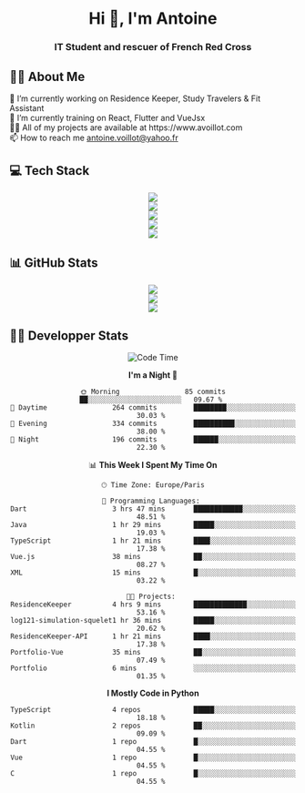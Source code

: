 <h1 align="center" text-decoration="none">Hi 👋, I'm Antoine</h1>
<h3 align="center">IT Student and rescuer of French Red Cross</h3>

  
## 👨‍🎓 About Me
  <div align="left">
🔭 I’m currently working on Residence Keeper, Study Travelers & Fit Assistant</br>
🌱 I’m currently training on React, Flutter and VueJsx</br>
👨‍💻 All of my projects are available at https://www.avoillot.com</br>
📫 How to reach me <a href=mailto:antoine.voillot@yahoo.fr >antoine.voillot@yahoo.fr</a></br>
</div>

## 💻 Tech Stack
<div align="center">
  <img src="https://skillicons.dev/icons?i=react,ts,vue,vite,js,html,css,php,symfony" /></br>
  <img src="https://skillicons.dev/icons?i=c,java,py" /></br>
  <img src="https://skillicons.dev/icons?i=discord,bots" /></br>
<img src="https://skillicons.dev/icons?i=kotlin,flutter" /></br>
  <img src="https://skillicons.dev/icons?i=androidstudio,figma,github,gitlab,postman,vscode" />
</div>

## 📊 GitHub Stats
<div align="center">

![](http://github-profile-summary-cards.vercel.app/api/cards/profile-details?username=Psykoxen&theme=dark)  <br/>
![](https://github-readme-streak-stats.herokuapp.com/?user=Psykoxen&theme=dark&hide_border=false)<br/>
![](https://github-readme-stats.vercel.app/api/top-langs/?username=Psykoxen&theme=dark&hide_border=false&include_all_commits=true&count_private=true&layout=compact)<br/>

</div>

## 👨‍💻 Developper Stats
<div align="center">

<!--START_SECTION:waka-->
![Code Time](http://img.shields.io/badge/Code%20Time-87%20hrs%203%20mins-blue)

**I'm a Night 🦉** 

```text
🌞 Morning                85 commits          ██░░░░░░░░░░░░░░░░░░░░░░░   09.67 % 
🌆 Daytime                264 commits         ████████░░░░░░░░░░░░░░░░░   30.03 % 
🌃 Evening                334 commits         ██████████░░░░░░░░░░░░░░░   38.00 % 
🌙 Night                  196 commits         ██████░░░░░░░░░░░░░░░░░░░   22.30 % 
```


📊 **This Week I Spent My Time On** 

```text
🕑︎ Time Zone: Europe/Paris

💬 Programming Languages: 
Dart                     3 hrs 47 mins       ████████████░░░░░░░░░░░░░   48.51 % 
Java                     1 hr 29 mins        █████░░░░░░░░░░░░░░░░░░░░   19.03 % 
TypeScript               1 hr 21 mins        ████░░░░░░░░░░░░░░░░░░░░░   17.38 % 
Vue.js                   38 mins             ██░░░░░░░░░░░░░░░░░░░░░░░   08.27 % 
XML                      15 mins             █░░░░░░░░░░░░░░░░░░░░░░░░   03.22 % 

🐱‍💻 Projects: 
ResidenceKeeper          4 hrs 9 mins        █████████████░░░░░░░░░░░░   53.16 % 
log121-simulation-squelet1 hr 36 mins        █████░░░░░░░░░░░░░░░░░░░░   20.62 % 
ResidenceKeeper-API      1 hr 21 mins        ████░░░░░░░░░░░░░░░░░░░░░   17.38 % 
Portfolio-Vue            35 mins             ██░░░░░░░░░░░░░░░░░░░░░░░   07.49 % 
Portfolio                6 mins              ░░░░░░░░░░░░░░░░░░░░░░░░░   01.35 % 
```

**I Mostly Code in Python** 

```text
TypeScript               4 repos             █████░░░░░░░░░░░░░░░░░░░░   18.18 % 
Kotlin                   2 repos             ██░░░░░░░░░░░░░░░░░░░░░░░   09.09 % 
Dart                     1 repo              █░░░░░░░░░░░░░░░░░░░░░░░░   04.55 % 
Vue                      1 repo              █░░░░░░░░░░░░░░░░░░░░░░░░   04.55 % 
C                        1 repo              █░░░░░░░░░░░░░░░░░░░░░░░░   04.55 % 
```




<!--END_SECTION:waka-->

</div>
